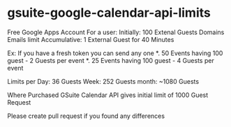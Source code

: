 # gsuite-google-calendar-api-limits

Free Google Apps Account For a user: Initially: 100 Extenal Guests Domains Emails limit Accumulative: 1 External Guest for 40 Minutes

Ex: If you have a fresh token you can send any one *. 50 Events having 100 guest - 2 Guests per event *. 25 Events having 100 guest - 4 Guests per event

Limits per Day: 36 Guests Week: 252 Guests month: ~1080 Guests

Where Purchased GSuite Calendar API gives initial limit of 1000 Guest Request

Please create pull request if you found any differences
